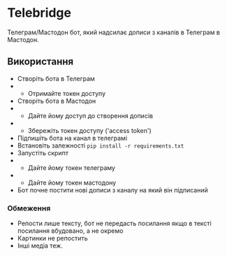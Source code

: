 # Telebridge

Телеграм/Мастодон бот, який надсилає дописи з каналів в Телеграм в Мастодон.

## Використання

- Створіть бота в Телеграм
- - Отримайте токен доступу
- Створіть бота в Мастодон
- - Дайте йому доступ до створення дописів
- - Збережіть токен доступу ('access token')
- Підпишіть бота на канал в телеграмі
- Встановіть залежності `pip install -r requirements.txt`
- Запустіть скрипт
- - Дайте йому токен телеграму
- - Дайте йому токен мастодону
- Бот почне постити нові дописи з каналу на який він підписаний

### Обмеження

- Репости лише тексту,
  бот не передасть посилання якщо в тексті посилання вбудовано, а не окремо
- Картинки не репостить
- Інші медіа теж.
